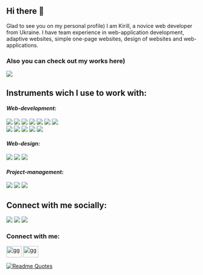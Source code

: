 ## Hi there 👋

Glad to see you on my personal profile) I am Kirill, a novice web developer from Ukraine. I have team experience in web-application development, adaptive websites, simple one-page websites, design of websites and web-applications.

### Also you can check out my works here)
<a href="https://ulyagram77.github.io" target="blank"><img src="https://img.shields.io/badge/PORTFOLIO-ffe158?style=for-the-badge&logo=U&logoColor=000"/></a>


## Instruments wich I use to work with:




<em><h4 align="left" >Web-development:</h4></em>

<img src="https://img.shields.io/badge/HTML-ffe158?style=for-the-badge&logo=html5&logoColor=000"/> <img src="https://img.shields.io/badge/CSS-ffe158?style=for-the-badge&logo=css3&logoColor=000"/> <img src="https://img.shields.io/badge/Sass-ffe158?style=for-the-badge&logo=Sass&logoColor=000"/> <img src="https://img.shields.io/badge/Java Script-ffe158?style=for-the-badge&logo=JavaScript&logoColor=000"/> <img src="https://img.shields.io/badge/React JS-ffe158?style=for-the-badge&logo=React&logoColor=000"/> <img src="https://img.shields.io/badge/Redux-ffe158?style=for-the-badge&logo=Redux&logoColor=000"/> <img src="https://img.shields.io/badge/GIT-ffe158?style=for-the-badge&logo=Git&logoColor=000"/><br>
<img src="https://img.shields.io/badge/Bootstrap-ffe158?style=for-the-badge&logo=Bootstrap&logoColor=000"/> <img src="https://img.shields.io/badge/Jquery-ffe158?style=for-the-badge&logo=jQuery&logoColor=000"/> <img src="https://img.shields.io/badge/Node.js-ffe158?style=for-the-badge&logo=Node.js&logoColor=000"/> <img src="https://img.shields.io/badge/gulp-ffe158?style=for-the-badge&logo=gulp&logoColor=000"/> <img src="https://img.shields.io/badge/Webpack-ffe158?style=for-the-badge&logo=Webpack&logoColor=000"/>

<em><h4 align="left">Web-design:</h4></em>

<img src="https://img.shields.io/badge/Figma-ffe158?style=for-the-badge&logo=Figma&logoColor=000"/> <img src="https://img.shields.io/badge/Adobe Illustrator-ffe158?style=for-the-badge&logo=Adobe Illustrator&logoColor=000"/> <img src="https://img.shields.io/badge/Adobe Photoshop-ffe158?style=for-the-badge&logo=Adobe Photoshop&logoColor=000"/>

<em><h4 align="left">Project-management:</h4></em>

<img src="https://img.shields.io/badge/ClickUp-ffe158?style=for-the-badge&logo=ClickUp&logoColor=000"/> <img src="https://img.shields.io/badge/Jira-ffe158?style=for-the-badge&logo=Jira&logoColor=000"/> <img src="https://img.shields.io/badge/GitHub-ffe158?style=for-the-badge&logo=GitHub&logoColor=000"/>


## Connect with me socially:

<a href="https://www.linkedin.com/in/kirill-ulianov-832a62233/" target="blank"><img src="https://img.shields.io/badge/?style=for-the-badge&logo=LinkedIn&logoColor=fff"/></a> <a href="https://www.instagram.com/ulyagram77/" target="blank"><img src="https://img.shields.io/badge/Instagram-fe7d95?style=for-the-badge&logo=Instagram&logoColor=fff"/></a> <a href="mailto:ulyak.work@gmail.com" target="blank"><img src="https://img.shields.io/badge/GMAIL-fe7d95?style=for-the-badge&logo=Gmail&logoColor=fff"/></a> 

<h3 align="left">Connect with me:</h3>
<p align="left">
<a href="https://linkedin.com/in/gg" target="blank"><img align="center" src="https://raw.githubusercontent.com/rahuldkjain/github-profile-readme-generator/master/src/images/icons/Social/linked-in-alt.svg" alt="gg" height="30" width="40" /></a>
<a href="https://instagram.com/gg" target="blank"><img align="center" src="https://raw.githubusercontent.com/rahuldkjain/github-profile-readme-generator/master/src/images/icons/Social/instagram.svg" alt="gg" height="30" width="40" /></a>
</p>


[![Readme Quotes](https://quotes-github-readme.vercel.app/api?type=horizontal&theme=dark)](https://github.com/piyushsuthar/github-readme-quotes)





